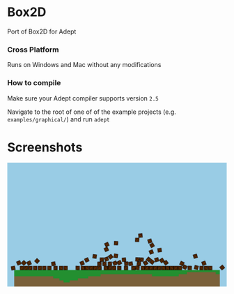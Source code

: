# Box2D
Port of Box2D for Adept

### Cross Platform
Runs on Windows and Mac without any modifications

### How to compile
Make sure your Adept compiler supports version `2.5`

Navigate to the root of one of of the example projects (e.g. `examples/graphical/`) and run
`adept`

# Screenshots
![](https://github.com/IsaacShelton/Box2D/raw/master/github/ss1.png)

